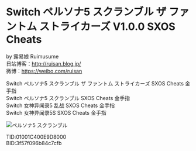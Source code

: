 # Switch ペルソナ5 スクランブル ザ ファントム ストライカーズ V1.0.0 SXOS Cheats

by 露易娘 Ruimusume</br>
日站博客：http://ruisan.blog.jp/</br>
微博：https://weibo.com/ruisan</br>

Switch ペルソナ5 スクランブル ザ ファントム ストライカーズ SXOS Cheats 金手指</br>
Switch ペルソナ5 スクランブル SXOS Cheats 金手指</br>
Switch 女神异闻录5 乱战 SXOS Cheats 金手指</br>
Switch 女神异闻录5S SXOS Cheats 金手指</br>

<img src=" " alt="ペルソナ5 スクランブル"/>

TID:01001C400E9D8000</br>
BID:3f57f096b84c7cfb
